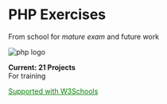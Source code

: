 # PHP Exercises
From school for *mature exam* and future work

![php logo](https://www.php.net/images/logos/php-med-trans.png)


**Current: 21 Projects**<br>
For training 

<a href="https://www.w3schools.com/PHP/default.asp" style='color: green;'>Supported with W3Schools</a>
